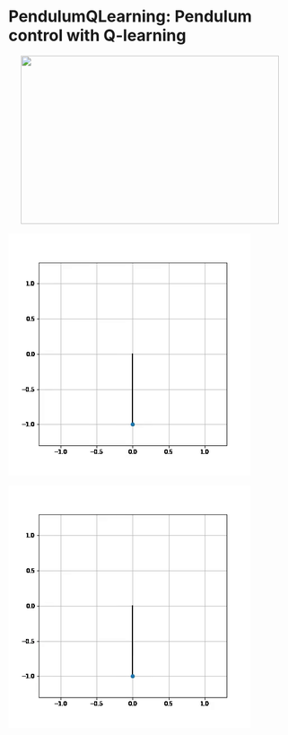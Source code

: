 # PendulumQLearning: Pendulum control with Q-learning

<p align="center">
  <img width="460" height="300" src="[https://picsum.photos/460/300](https://github.com/sanketsalunkhe12/PendulumQLearning/blob/main/video/video_404.gif)">
</p>

![](https://github.com/sanketsalunkhe12/PendulumQLearning/blob/main/video/video_404.gif)

![](https://github.com/sanketsalunkhe12/PendulumQLearning/blob/main/video/video_505.gif)
